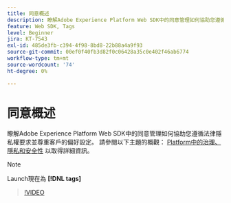 ```yaml
---
title: 同意概述
description: 瞭解Adobe Experience Platform Web SDK中的同意管理如何協助您遵循法律隱私權要求並尊重客戶的偏好設定。
feature: Web SDK, Tags
level: Beginner
jira: KT-7543
exl-id: 485de3fb-c394-4f98-8bd8-22b88a4a9f93
source-git-commit: 00ef0f40fb3d82f0c06428a35c0e402f46ab6774
workflow-type: tm+mt
source-wordcount: '74'
ht-degree: 0%

---
```


# 同意概述

瞭解Adobe Experience Platform Web SDK中的同意管理如何協助您遵循法律隱私權要求並尊重客戶的偏好設定。 請參閱以下主題的概觀： [Platform中的治理、隱私和安全性](https://experienceleague.adobe.com/docs/experience-platform/landing/governance-privacy-security/overview.html?lang=en#consent) 以取得詳細資訊。

>[!NOTE]
>
> Launch現在為 **[!DNL tags]**

>[!VIDEO](https://video.tv.adobe.com/v/332693/?learn=on)

